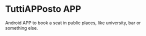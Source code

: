# TuttiAPPosto APP
Android APP to book a seat in public places, like university, bar or something else.
